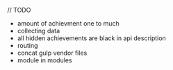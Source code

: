 // TODO

- amount of achievment one to much
- collecting data
- all hidden achievements are black in api description
- routing
- concat gulp vendor files
- module in modules